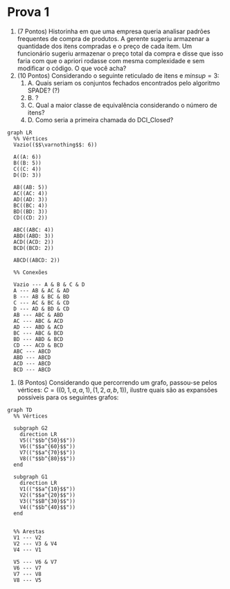# Prova 1

1. (7 Pontos) Historinha em que uma empresa queria analisar padrões frequentes de compra de produtos. A gerente sugeriu armazenar a quantidade dos itens compradas e o preço de cada item. Um funcionário sugeriu armazenar o preço total da compra e disse que isso faria com que o apriori rodasse com mesma complexidade e sem modificar o código. O que você acha?
2. (10 Pontos) Considerando o seguinte reticulado de itens e $minsup = 3$:
   1. A. Quais seriam os conjuntos fechados encontrados pelo algoritmo SPADE? (?)
   2. B. ?
   3. C. Qual a maior classe de equivalência considerando o número de itens?
   4. D. Como seria a primeira chamada do DCI_Closed?

```mermaid
graph LR
  %% Vértices
  Vazio(($$\varnothing$$: 6))

  A((A: 6))
  B((B: 5))
  C((C: 4))
  D((D: 3))

  AB((AB: 5))
  AC((AC: 4))
  AD((AD: 3))
  BC((BC: 4))
  BD((BD: 3))
  CD((CD: 2))

  ABC((ABC: 4))
  ABD((ABD: 3))
  ACD((ACD: 2))
  BCD((BCD: 2))

  ABCD((ABCD: 2))

  %% Conexões

  Vazio --- A & B & C & D
  A --- AB & AC & AD
  B --- AB & BC & BD
  C --- AC & BC & CD
  D --- AD & BD & CD
  AB --- ABC & ABD
  AC --- ABC & ACD
  AD --- ABD & ACD
  BC --- ABC & BCD
  BD --- ABD & BCD
  CD --- ACD & BCD
  ABC --- ABCD
  ABD --- ABCD
  ACD --- ABCD
  BCD --- ABCD
```

1. (8 Pontos) Considerando que percorrendo um grafo, passou-se pelos vértices: $C = ((0, 1, a, a, 1), (1, 2, a, b, 1))$, ilustre quais são as expansões possíveis para os seguintes grafos:

```mermaid
graph TD
  %% Vértices

  subgraph G2
    direction LR
    V5(("$$b^{50}$$"))
    V6(("$$a^{60}$$"))
    V7(("$$a^{70}$$"))
    V8(("$$b^{80}$$"))
  end

  subgraph G1
    direction LR
    V1(("$$a^{10}$$"))
    V2(("$$a^{20}$$"))
    V3(("$$B^{30}$$"))
    V4(("$$b^{40}$$"))
  end


  %% Arestas
  V1 --- V2
  V2 --- V3 & V4
  V4 --- V1

  V5 --- V6 & V7
  V6 --- V7
  V7 --- V8
  V8 --- V5

```
